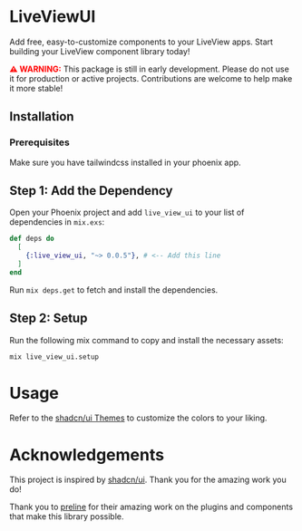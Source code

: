 # LiveViewUI

Add free, easy-to-customize components to your LiveView apps. Start building your LiveView component library today!

<p><strong style="color: red;">⚠️ WARNING:</strong> This package is still in early development. Please do not use it for production or active projects. Contributions are welcome to help make it more stable!</p>

## Installation

### Prerequisites

Make sure you have tailwindcss installed in your phoenix app.

## Step 1: Add the Dependency

Open your Phoenix project and add `live_view_ui` to your list of dependencies in `mix.exs`:

```elixir
def deps do
  [
    {:live_view_ui, "~> 0.0.5"}, # <-- Add this line
  ]
end
```

Run `mix deps.get` to fetch and install the dependencies.

## Step 2: Setup

Run the following mix command to copy and install the necessary assets:

```bash
mix live_view_ui.setup
```

# Usage

Refer to the [shadcn/ui Themes](https://ui.shadcn.com/themes) to customize the colors to your liking.

# Acknowledgements

This project is inspired by [shadcn/ui](https://ui.shadcn.com/). Thank you for the amazing work you do!

Thank you to [preline](https://preline.co/) for their amazing work on the plugins and components that make this library possible.
